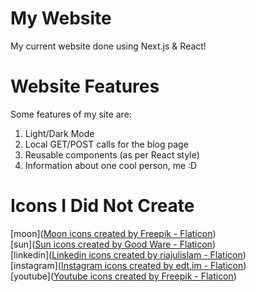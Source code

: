 # My Website
My current website done using Next.js & React!

# Website Features
Some features of my site are:
1. Light/Dark Mode
2. Local GET/POST calls for the blog page
3. Reusable components (as per React style)
4. Information about one cool person, me :D

# Icons I Did Not Create
[moon](<a href="https://www.flaticon.com/free-icons/moon" title="moon icons">Moon icons created by Freepik - Flaticon</a>)\
[sun](<a href="https://www.flaticon.com/free-icons/sun" title="sun icons">Sun icons created by Good Ware - Flaticon</a>)\
[linkedin](<a href="https://www.flaticon.com/free-icons/linkedin" title="linkedin icons">Linkedin icons created by riajulislam - Flaticon</a>)\
[instagram](<a href="https://www.flaticon.com/free-icons/instagram" title="instagram icons">Instagram icons created by edt.im - Flaticon</a>)\
[youtube](<a href="https://www.flaticon.com/free-icons/youtube" title="youtube icons">Youtube icons created by Freepik - Flaticon</a>)
